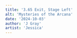 ```yaml
---
title: '3.65 Exit, Stage Left'
alt: 'Mysteries of the Arcana'
date: '2024-10-03'
author: 'J Gray'
artist: 'Jessica'
---
```

